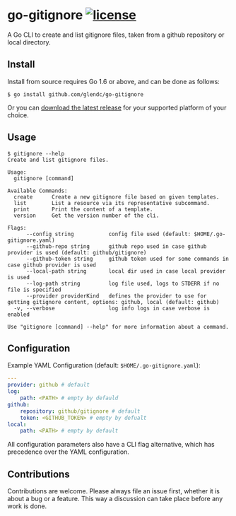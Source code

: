 # go-gitignore [![license](https://img.shields.io/github/license/glendc/go-gitignore.svg)](https://github.com/GlenDC/go-gitignore/blob/master/LICENSE)

A Go CLI to create and list gitignore files,
taken from a github repository or local directory.

## Install

Install from source requires Go 1.6 or above, and can be done as follows:

```
$ go install github.com/glendc/go-gitignore
```

Or you can [download the latest release](https://github.com/GlenDC/go-gitignore/releases) for your supported platform of your choice.

## Usage

```
$ gitignore --help
Create and list gitignore files.

Usage:
  gitignore [command]

Available Commands:
  create      Create a new gitignore file based on given templates.
  list        List a resource via its representative subcommand.
  print       Print the content of a template.
  version     Get the version number of the cli.

Flags:
      --config string           config file used (default: $HOME/.go-gitignore.yaml)
      --github-repo string      github repo used in case github provider is used (default: github/gitignore)
      --github-token string     github token used for some commands in case github provider is used
      --local-path string       local dir used in case local provider is used
      --log-path string         log file used, logs to STDERR if no file is specified
      --provider providerKind   defines the provider to use for getting gitignore content, options: github, local (default: github)
  -v, --verbose                 log info logs in case verbose is enabled

Use "gitignore [command] --help" for more information about a command.
```

## Configuration

Example YAML Configuration (default: `$HOME/.go-gitignore.yaml`):

```yaml
---
provider: github # default
log:
    path: <PATH> # empty by defauld
github:
    repository: github/gitignore # default
    token: <GITHUB_TOKEN> # empty by defualt
local:
    path: <PATH> # empty by default
```

All configuration parameters also have a CLI flag alternative,
which has precedence over the YAML configuration.

## Contributions

Contributions are welcome. Please always file an issue first,
whether it is about a bug or a feature. This way a discussion can take place
before any work is done.
